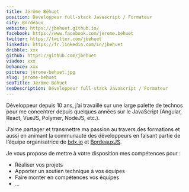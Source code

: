 ```yaml
---
title: Jérôme Béhuet
position: Développeur full-stack Javascript / Formateur
city: Bordeaux
website: https://jbehuet.github.io/
facebook: https://www.facebook.com/jerome.behuet
twitter: https://twitter.com/jbehuet
linkedin: https://fr.linkedin.com/in/jbehuet
dribble: xxx
github: https://github.com/jbehuet
viadeo: xxx
behance: xxx
picture: jerome-behuet.jpg
slug: jerome-behuet
seoTitle: Jérôme Béhuet
seoDescription: Développeur full-stack Javascript / Formateur
---
```


Développeur depuis 10 ans, j’ai travaillé sur une large palette de technos pour me concentrer depuis quelques années sur le JavaScript (Angular, React, VueJS, Polymer, NodeJS, etc.).

J’aime partager et transmettre ma passion au travers des formations et aussi en animant la communauté des développeurs en faisant partie de l’équipe organisatrice de [bdx.io](https://www.bdx.io/#/home) et [BordeauxJS](https://www.meetup.com/BordeauxJS/).

Je vous propose de mettre à votre disposition mes compétences pour :

* Réaliser vos projets
* Apporter un soutien technique à vos équipes
* Faire monter en compétences vos équipes
* ...
